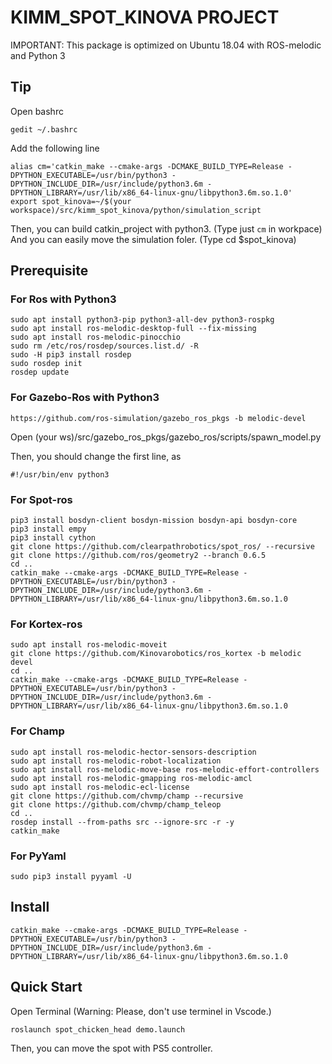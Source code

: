 # KIMM_SPOT_KINOVA PROJECT
IMPORTANT: This package is optimized on Ubuntu 18.04 with ROS-melodic and Python 3

## Tip
Open bashrc
```
gedit ~/.bashrc
```
Add the following line
```
alias cm='catkin_make --cmake-args -DCMAKE_BUILD_TYPE=Release -DPYTHON_EXECUTABLE=/usr/bin/python3 -DPYTHON_INCLUDE_DIR=/usr/include/python3.6m -DPYTHON_LIBRARY=/usr/lib/x86_64-linux-gnu/libpython3.6m.so.1.0'
export spot_kinova=~/$(your workspace)/src/kimm_spot_kinova/python/simulation_script
```
Then, you can build catkin_project with python3. (Type just `cm` in workpace)
And you can easily move the simulation foler. (Type cd $spot_kinova)

## Prerequisite
### For Ros with Python3

```
sudo apt install python3-pip python3-all-dev python3-rospkg
sudo apt install ros-melodic-desktop-full --fix-missing
sudo apt install ros-melodic-pinocchio 
sudo rm /etc/ros/rosdep/sources.list.d/ -R
sudo -H pip3 install rosdep
sudo rosdep init
rosdep update
```

### For Gazebo-Ros with Python3
```
https://github.com/ros-simulation/gazebo_ros_pkgs -b melodic-devel
```
Open (your ws)/src/gazebo_ros_pkgs/gazebo_ros/scripts/spawn_model.py

Then, you should change the first line, as
```
#!/usr/bin/env python3
```

### For Spot-ros
```
pip3 install bosdyn-client bosdyn-mission bosdyn-api bosdyn-core
pip3 install empy
pip3 install cython
git clone https://github.com/clearpathrobotics/spot_ros/ --recursive
git clone https://github.com/ros/geometry2 --branch 0.6.5
cd ..
catkin_make --cmake-args -DCMAKE_BUILD_TYPE=Release -DPYTHON_EXECUTABLE=/usr/bin/python3 -DPYTHON_INCLUDE_DIR=/usr/include/python3.6m -DPYTHON_LIBRARY=/usr/lib/x86_64-linux-gnu/libpython3.6m.so.1.0
```

### For Kortex-ros
```
sudo apt install ros-melodic-moveit
git clone https://github.com/Kinovarobotics/ros_kortex -b melodic devel
cd ..
catkin_make --cmake-args -DCMAKE_BUILD_TYPE=Release -DPYTHON_EXECUTABLE=/usr/bin/python3 -DPYTHON_INCLUDE_DIR=/usr/include/python3.6m -DPYTHON_LIBRARY=/usr/lib/x86_64-linux-gnu/libpython3.6m.so.1.0
```

### For Champ
```
sudo apt install ros-melodic-hector-sensors-description
sudo apt install ros-melodic-robot-localization
sudo apt install ros-melodic-move-base ros-melodic-effort-controllers
sudo apt install ros-melodic-gmapping ros-melodic-amcl
sudo apt install ros-melodic-ecl-license
git clone https://github.com/chvmp/champ --recursive
git clone https://github.com/chvmp/champ_teleop
cd ..
rosdep install --from-paths src --ignore-src -r -y
catkin_make 
```

### For PyYaml
```
sudo pip3 install pyyaml -U
```

## Install
```
catkin_make --cmake-args -DCMAKE_BUILD_TYPE=Release -DPYTHON_EXECUTABLE=/usr/bin/python3 -DPYTHON_INCLUDE_DIR=/usr/include/python3.6m -DPYTHON_LIBRARY=/usr/lib/x86_64-linux-gnu/libpython3.6m.so.1.0
```

## Quick Start
Open Terminal (Warning: Please, don't use terminel in Vscode.)
```
roslaunch spot_chicken_head demo.launch
```
Then, you can move the spot with PS5 controller.

